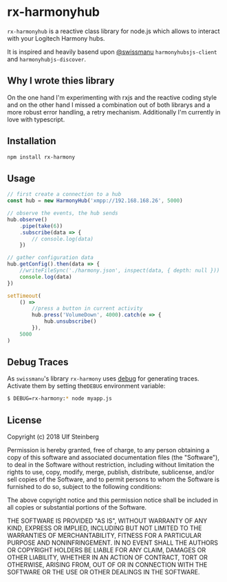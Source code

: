 # rx-harmonyhub

`rx-harmonyhub` is a reactive class library for node.js which allows to interact with your Logitech Harmony hubs.

It is inspired and heavily basend upon [@swissmanu](https://github.com/swissmanu/harmonyhubjs-client) `harmonyhubsjs-client` and `harmonyhubjs-discover`.

## Why I wrote thies library

On the one hand I'm experimenting with rxjs and the reactive coding style and on the other hand I missed a combination out of both librarys and a more robust error handling, a retry mechanism. Additionally I'm currently in love with typescript.

## Installation

```bash
npm install rx-harmony
```

## Usage

```javascript
// first create a connection to a hub
const hub = new HarmonyHub('xmpp://192.168.168.26', 5000)

// observe the events, the hub sends
hub.observe()
    .pipe(take(6))
    .subscribe(data => {
        // console.log(data)
    })

// gather configuration data
hub.getConfig().then(data => {
    //writeFileSync('./harmony.json', inspect(data, { depth: null }))
    console.log(data)
})

setTimeout(
    () =>
        //press a button in current activity
        hub.press('VolumeDown', 4000).catch(e => {
            hub.unsubscribe()
        }),
    5000
)
```

## Debug Traces

As `swissmanu`'s library `rx-harmony` uses [debug](https://github.com/visionmedia/debug) for generating traces. Activate them by setting the`DEBUG` environment variable:

```bash
$ DEBUG=rx-harmony:* node myapp.js
```

## License

Copyright (c) 2018 Ulf Steinberg

Permission is hereby granted, free of charge, to any person obtaining a copy of this software and associated documentation files (the "Software"), to deal in the Software without restriction, including without limitation the rights to use, copy, modify, merge, publish, distribute, sublicense, and/or sell copies of the Software, and to permit persons to whom the Software is furnished to do so, subject to the following conditions:

The above copyright notice and this permission notice shall be included in all copies or substantial portions of the Software.

THE SOFTWARE IS PROVIDED "AS IS", WITHOUT WARRANTY OF ANY KIND, EXPRESS OR IMPLIED, INCLUDING BUT NOT LIMITED TO THE WARRANTIES OF MERCHANTABILITY, FITNESS FOR A PARTICULAR PURPOSE AND NONINFRINGEMENT. IN NO EVENT SHALL THE AUTHORS OR COPYRIGHT HOLDERS BE LIABLE FOR ANY CLAIM, DAMAGES OR OTHER LIABILITY, WHETHER IN AN ACTION OF CONTRACT, TORT OR OTHERWISE, ARISING FROM, OUT OF OR IN CONNECTION WITH THE SOFTWARE OR THE USE OR OTHER DEALINGS IN THE SOFTWARE.
